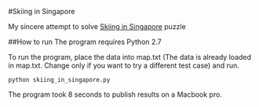 #Skiing in Singapore

My sincere attempt to solve [Skiing in Singapore](http://geeks.redmart.com/2015/01/07/skiing-in-singapore-a-coding-diversion/) puzzle

##How to run
The program requires Python 2.7
	
To run the program, place the data into map.txt (The data is already loaded in map.txt. Change only if you want to try a different test case) and run.

	python skiing_in_singapore.py
	
The program took 8 seconds to publish results on a Macbook pro.